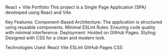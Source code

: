 React + Vite
Portfolio
This project is a Single Page Application (SPA) developed using React and Vite.

Key Features:
Component-Based Architecture: The application is structured using reusable components.
Minimal ESLint Rules: Ensuring code quality with minimal interference.
Deployment: Hosted on GitHub Pages.
Styling: Designed with CSS for a clean and modern look.

Technologies Used:
React
Vite
ESLint
GitHub Pages
CSS
